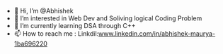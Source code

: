 - 👋 Hi, I’m @Abhishek
- 👀 I’m interested in Web Dev and Soliving logical Coding Problem
- 🌱 I’m currently learning DSA through C++
- 📫 How to reach me : Linkdil:www.linkedin.com/in/abhishek-maurya-1ba696220

<!---
AkA7KMASTER/AkA7KMASTER is a ✨ special ✨ repository because its `README.md` (this file) appears on your GitHub profile.
You can click the Preview link to take a look at your changes.
--->
